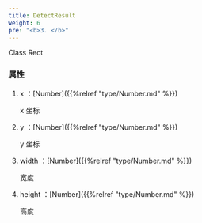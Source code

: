 ```yaml
---
title: DetectResult
weight: 6
pre: "<b>3. </b>"
---
```



Class Rect


### 属性

1. x ：[Number]({{%relref "type/Number.md" %}})

    x 坐标

2. y ：[Number]({{%relref "type/Number.md" %}})

    y 坐标

3. width ：[Number]({{%relref "type/Number.md" %}})

    宽度

4. height ：[Number]({{%relref "type/Number.md" %}})

    高度